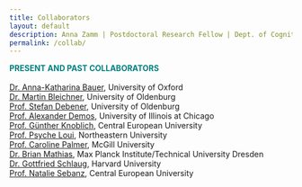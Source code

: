 ```yaml
---
title: Collaborators
layout: default
description: Anna Zamm | Postdoctoral Research Fellow | Dept. of Cognitive Science, CEU
permalink: /collab/
---
```


<span style="color: #008080;"><strong> PRESENT AND PAST COLLABORATORS </strong></span></br><br/>
[Dr. Anna-Katharina Bauer](https://www.psy.ox.ac.uk/team/anna-katharina-matke-bauer), University of Oxford<br/>
[Dr. Martin Bleichner](https://uol.de/psychologie/neurophysiologie-des-alltags-emmy-noether-gruppe/team/dr-martin-bleichner), University of Oldenburg<br/>
[Prof. Stefan Debener](https://uol.de/neuropsychologie/team/prof-dr-stefan-debener), University of Oldenburg <br/>
[Prof. Alexander Demos](http://alexanderdemos.org/), University of Illinois at Chicago <br/>
[Prof. Günther Knoblich](https://somby.ceu.edu/people/gunther-knoblich), Central European University<br/>
[Prof. Psyche Loui](https://www.psycheloui.com/), Northeastern University <br/>
[Prof. Caroline Palmer](https://www.mcgill.ca/spl/palmer), McGill University<br/>
[Dr. Brian Mathias](https://www.cbs.mpg.de/person/50456), Max Planck Institute/Technical University Dresden <br/>
[Dr. Gottfried Schlaug](http://gottfriedschlaug.org/musicianbrain.test/people.php#index), Harvard University <br/>
[Prof. Natalie Sebanz](https://people.ceu.edu/natalie_sebanz), Central European University<br/>
